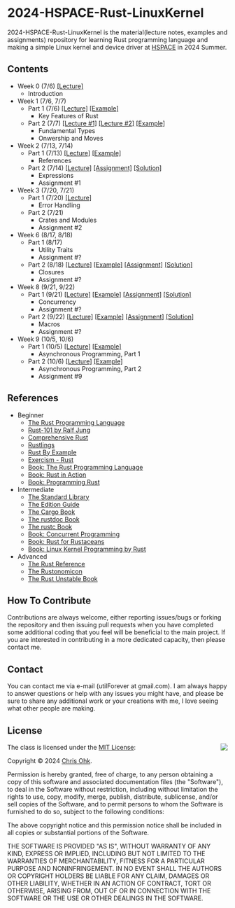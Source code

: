 # 2024-HSPACE-Rust-LinuxKernel

2024-HSPACE-Rust-LinuxKernel is the material(lecture notes, examples and assignments) repository for learning Rust programming language and making a simple Linux kernel and device driver at [HSPACE](https://hspace.io/) in 2024 Summer.

## Contents

- Week 0 (7/6) [[Lecture]](./1%20-%20Lecture/240706%20-%20Rust%20Basic%20+%20Linux%20Kernel,%20Week%200.pdf)
  - Introduction
- Week 1 (7/6, 7/7)
  - Part 1 (7/6) [[Lecture]](./1%20-%20Lecture/240706%20-%20Rust%20Basic%20+%20Linux%20Kernel,%20Week%201,%20Day%201.pdf) [[Example]](./2%20-%20Example/240706%20-%20Rust%20Basic%20+%20Linux%20Kernel,%20Week%201,%20Day%201/)
    - Key Features of Rust
  - Part 2 (7/7) [[Lecture #1]](./1%20-%20Lecture/240707%20-%20Rust%20Basic%20+%20Linux%20Kernel,%20Week%201,%20Day%202,%20Part%201.pdf) [[Lecture #2]](./1%20-%20Lecture/240707%20-%20Rust%20Basic%20+%20Linux%20Kernel,%20Week%201,%20Day%202,%20Part%202.pdf) [[Example]](./2%20-%20Example/240707%20-%20Rust%20Basic%20+%20Linux%20Kernel,%20Week%201,%20Day%202/)
    - Fundamental Types
    - Onwership and Moves
- Week 2 (7/13, 7/14)
  - Part 1 (7/13) [[Lecture]](./1%20-%20Lecture/240713%20-%20Rust%20Basic%20+%20Linux%20Kernel,%20Week%202,%20Day%201.pdf) [[Example]](./2%20-%20Example/240713%20-%20Rust%20Basic%20+%20Linux%20Kernel,%20Week%202,%20Day%201/)
    - References
  - Part 2 (7/14) [[Lecture]](./1%20-%20Lecture/240714%20-%20Rust%20Basic%20+%20Linux%20Kernel,%20Week%202,%20Day%202.pdf) [[Assignment]](./3%20-%20Assignment/240714%20-%20Rust%20Basic%20+%20Linux%20Kernel,%20Week%202,%20Day%202/) [[Solution]](./4%20-%20Solution/240714%20-%20Rust%20Basic%20+%20Linux%20Kernel,%20Week%202,%20Day%202/)
    - Expressions
    - Assignment #1
- Week 3 (7/20, 7/21)
  - Part 1 (7/20) [[Lecture]](./1%20-%20Lecture/240720%20-%20Rust%20Basic%20+%20Linux%20Kernel,%20Week%203,%20Day%201.pdf)
    - Error Handling
  - Part 2 (7/21)
    - Crates and Modules
    - Assignment #2
- Week 6 (8/17, 8/18)
  - Part 1 (8/17)
    - Utility Traits
    - Assignment #?
  - Part 2 (8/18) [[Lecture]](./1%20-%20Lecture/240818%20-%20Rust%20Basic%20+%20Linux%20Kernel,%20Week%206,%20Day%202.pdf) [[Example]](./2%20-%20Example/240818%20-%20Rust%20Basic%20+%20Linux%20Kernel,%20Week%206,%20Day%202/) [[Assignment]](./3%20-%20Assignment/240818%20-%20Rust%20Basic%20+%20Linux%20Kernel,%20Week%206,%20Day%202/) [[Solution]](./4%20-%20Solution/240818%20-%20Rust%20Basic%20+%20Linux%20Kernel,%20Week%206,%20Day%202/)
    - Closures
    - Assignment #?
- Week 8 (9/21, 9/22)
  - Part 1 (9/21) [[Lecture]](./1%20-%20Lecture/240921%20-%20Rust%20Basic%20+%20Linux%20Kernel,%20Week%208,%20Day%201.pdf) [[Example]](./2%20-%20Example/240921%20-%20Rust%20Basic%20+%20Linux%20Kernel,%20Week%208,%20Day%201/) [[Assignment]](./3%20-%20Assignment/240921%20-%20Rust%20Basic%20+%20Linux%20Kernel,%20Week%208,%20Day%201/) [[Solution]](./4%20-%20Solution/240921%20-%20Rust%20Basic%20+%20Linux%20Kernel,%20Week%208,%20Day%201/)
    - Concurrency
    - Assignment #?
  - Part 2 (9/22) [[Lecture]](./1%20-%20Lecture/240922%20-%20Rust%20Basic%20+%20Linux%20Kernel,%20Week%208,%20Day%202.pdf) [[Example]](./2%20-%20Example/240922%20-%20Rust%20Basic%20+%20Linux%20Kernel,%20Week%208,%20Day%202/) [[Assignment]](./3%20-%20Assignment/240922%20-%20Rust%20Basic%20+%20Linux%20Kernel,%20Week%208,%20Day%202/) [[Solution]](./4%20-%20Solution/240922%20-%20Rust%20Basic%20+%20Linux%20Kernel,%20Week%208,%20Day%202/)
    - Macros
    - Assignment #?
- Week 9 (10/5, 10/6)
  - Part 1 (10/5) [[Lecture]](./1%20-%20Lecture/241005%20-%20Rust%20Basic%20+%20Linux%20Kernel,%20Week%209,%20Day%201.pdf) [[Example]](./2%20-%20Example/241005%20-%20Rust%20Basic%20+%20Linux%20Kernel,%20Week%209,%20Day%201/)
    - Asynchronous Programming, Part 1
  - Part 2 (10/6) [[Lecture]](./1%20-%20Lecture/241006%20-%20Rust%20Basic%20+%20Linux%20Kernel,%20Week%209,%20Day%202.pdf) [[Example]](./2%20-%20Example/241006%20-%20Rust%20Basic%20+%20Linux%20Kernel,%20Week%209,%20Day%202/)
    - Asynchronous Programming, Part 2
    - Assignment #9

## References

- Beginner
  * [The Rust Programming Language](https://doc.rust-lang.org/book/)
  * [Rust-101 by Ralf Jung](https://www.ralfj.de/projects/rust-101/main.html)
  * [Comprehensive Rust](https://google.github.io/comprehensive-rust/)
  * [Rustlings](https://github.com/rust-lang/rustlings/)
  * [Rust By Example](https://doc.rust-lang.org/stable/rust-by-example/)
  * [Exercism - Rust](https://exercism.org/tracks/rust)
  * [Book: The Rust Programming Language](http://www.yes24.com/Product/Goods/83075894)
  * [Book: Rust in Action](https://www.manning.com/books/rust-in-action)
  * [Book: Programming Rust](https://www.oreilly.com/library/view/programming-rust-2nd/9781492052586/)
- Intermediate
  * [The Standard Library](https://doc.rust-lang.org/std/index.html)
  * [The Edition Guide](https://doc.rust-lang.org/edition-guide/index.html)
  * [The Cargo Book](https://doc.rust-lang.org/cargo/index.html)
  * [The rustdoc Book](https://doc.rust-lang.org/rustdoc/index.html)
  * [The rustc Book](https://doc.rust-lang.org/rustc/index.html)
  * [Book: Concurrent Programming](http://www.yes24.com/Product/Goods/108570426)
  * [Book: Rust for Rustaceans](https://rust-for-rustaceans.com/)
  * [Book: Linux Kernel Programming by Rust](https://wikibook.co.kr/rust-linux-kernel/)
- Advanced
  * [The Rust Reference](https://doc.rust-lang.org/reference/index.html)
  * [The Rustonomicon](https://doc.rust-lang.org/nomicon/index.html)
  * [The Rust Unstable Book](https://doc.rust-lang.org/nightly/unstable-book/index.html)

## How To Contribute

Contributions are always welcome, either reporting issues/bugs or forking the repository and then issuing pull requests when you have completed some additional coding that you feel will be beneficial to the main project. If you are interested in contributing in a more dedicated capacity, then please contact me.

## Contact

You can contact me via e-mail (utilForever at gmail.com). I am always happy to answer questions or help with any issues you might have, and please be sure to share any additional work or your creations with me, I love seeing what other people are making.

## License

<img align="right" src="https://149753425.v2.pressablecdn.com/wp-content/uploads/2009/06/OSIApproved_100X125.png">

The class is licensed under the [MIT License](http://opensource.org/licenses/MIT):

Copyright &copy; 2024 [Chris Ohk](http://www.github.com/utilForever).

Permission is hereby granted, free of charge, to any person obtaining a copy of this software and associated documentation files (the "Software"), to deal in the Software without restriction, including without limitation the rights to use, copy, modify, merge, publish, distribute, sublicense, and/or sell copies of the Software, and to permit persons to whom the Software is furnished to do so, subject to the following conditions:

The above copyright notice and this permission notice shall be included in all copies or substantial portions of the Software.

THE SOFTWARE IS PROVIDED "AS IS", WITHOUT WARRANTY OF ANY KIND, EXPRESS OR IMPLIED, INCLUDING BUT NOT LIMITED TO THE WARRANTIES OF MERCHANTABILITY, FITNESS FOR A PARTICULAR PURPOSE AND NONINFRINGEMENT. IN NO EVENT SHALL THE AUTHORS OR COPYRIGHT HOLDERS BE LIABLE FOR ANY CLAIM, DAMAGES OR OTHER LIABILITY, WHETHER IN AN ACTION OF CONTRACT, TORT OR OTHERWISE, ARISING FROM, OUT OF OR IN CONNECTION WITH THE SOFTWARE OR THE USE OR OTHER DEALINGS IN THE SOFTWARE.
